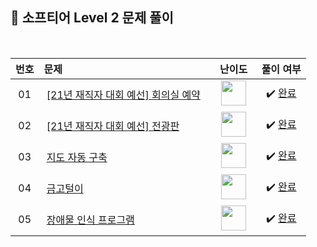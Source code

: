 ## 📂 소프티어 Level 2 문제 풀이

<br>

| **번호** | **문제** | **난이도** | **풀이 여부** |
|:--------:|:--------|:----------:|:-----------:|
| 01 | &nbsp;[[21년 재직자 대회 예선] 회의실 예약](https://softeer.ai/practice/6266)&nbsp;&nbsp; | &nbsp;&nbsp;<img src="https://github.com/yuuforest/Baekjoon/assets/97596022/5911903e-4077-499f-840f-dd7205de03a7" width="40"/>&nbsp;&nbsp; | &nbsp;✔️ [완료](https://github.com/yuuforest/Softeer/blob/main/python/Level%202/%5B21%EB%85%84%20%EC%9E%AC%EC%A7%81%EC%9E%90%20%EB%8C%80%ED%9A%8C%20%EC%98%88%EC%84%A0%5D%20%ED%9A%8C%EC%9D%98%EC%8B%A4%20%EC%98%88%EC%95%BD.py)&nbsp; |
| 02 | &nbsp;[[21년 재직자 대회 예선] 전광판](https://softeer.ai/practice/6268)&nbsp;&nbsp; | &nbsp;&nbsp;<img src="https://github.com/yuuforest/Baekjoon/assets/97596022/5911903e-4077-499f-840f-dd7205de03a7" width="40"/>&nbsp;&nbsp; | &nbsp;✔️ [완료](https://github.com/yuuforest/Softeer/blob/main/python/Level%202/%5B21%EB%85%84%20%EC%9E%AC%EC%A7%81%EC%9E%90%20%EB%8C%80%ED%9A%8C%20%EC%98%88%EC%84%A0%5D%20%EC%A0%84%EA%B4%91%ED%8C%90.py)&nbsp; |
| 03 | &nbsp;[지도 자동 구축](https://softeer.ai/practice/6280)&nbsp;&nbsp; | &nbsp;&nbsp;<img src="https://github.com/yuuforest/Baekjoon/assets/97596022/5911903e-4077-499f-840f-dd7205de03a7" width="40"/>&nbsp;&nbsp; | &nbsp;✔️ [완료](https://github.com/yuuforest/Softeer/blob/main/python/Level%202/%EC%A7%80%EB%8F%84%20%EC%9E%90%EB%8F%99%20%EA%B5%AC%EC%B6%95.py)&nbsp; |
| 04 | &nbsp;[금고털이](https://softeer.ai/practice/6288)&nbsp;&nbsp; | &nbsp;&nbsp;<img src="https://github.com/yuuforest/Baekjoon/assets/97596022/5911903e-4077-499f-840f-dd7205de03a7" width="40"/>&nbsp;&nbsp; | &nbsp;✔️ [완료](https://github.com/yuuforest/Softeer/blob/main/python/Level%202/%EA%B8%88%EA%B3%A0%ED%84%B8%EC%9D%B4.py)&nbsp; |
| 05 | &nbsp;[장애물 인식 프로그램](https://softeer.ai/practice/6282)&nbsp;&nbsp; | &nbsp;&nbsp;<img src="https://github.com/yuuforest/Baekjoon/assets/97596022/5911903e-4077-499f-840f-dd7205de03a7" width="40"/>&nbsp;&nbsp; | &nbsp;✔️ [완료](https://github.com/yuuforest/Softeer/blob/main/python/Level%202/%EC%9E%A5%EC%95%A0%EB%AC%BC%20%EC%9D%B8%EC%8B%9D%20%ED%94%84%EB%A1%9C%EA%B7%B8%EB%9E%A8.py)&nbsp; |

